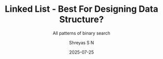 ---
layout:     post
title:      "Linked List - Best For Designing Data Structure?"
subtitle:   "All patterns of binary search"
date:       2025-07-25
author:     "Shreyas S N"
header-img: "img/post/linkedlist.png"
header-mask: 0.3
catalog:    true
tags:
  - Algorithms
  
---